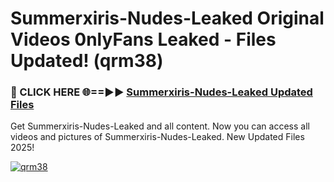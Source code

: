 # Summerxiris-Nudes-Leaked Original Videos 0nlyFans Leaked - Files Updated! (qrm38)

<h3>🔴 CLICK HERE 🌐==►► <a href="https://tinyurl.com/yc6ubb5a" rel="nofollow">Summerxiris-Nudes-Leaked Updated Files</a></h3>

Get Summerxiris-Nudes-Leaked and all content. Now you can access all videos and pictures of Summerxiris-Nudes-Leaked. New Updated Files 2025!

[![qrm38](https://i.imgur.com/7eu0CRL.gif)](https://tinyurl.com/yc6ubb5a)
